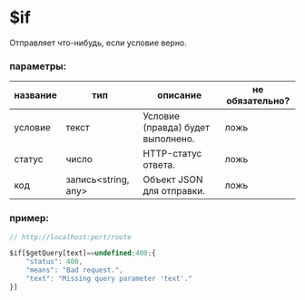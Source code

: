 # $if
Отправляет что-нибудь, если условие верно.

### параметры:
| название      | тип                | описание                        | не обязательно? |
| --------- | ------------------- | ---------------------------------- | -------- |
| условие | текст              | Условие (правда) будет выполнено. | ложь    |
| статус    | число              | HTTP-статус ответа.          | ложь    |
| код      | запись<string, any> | Объект JSON для отправки.           | ложь    |

### пример:
```js
// http://localhost:port/route

$if[$getQuery[text]==undefined;400;{
    "status": 400,
    "means": "Bad request.",
    "text": "Missing query parameter 'text'."
}]
```
